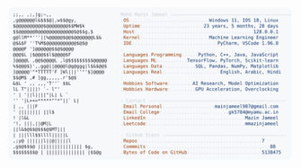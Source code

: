 <picture>
  <source srcset="https://raw.githubusercontent.com/mmazinjameel/mmazinjameel/main/dark_mode.svg?v=1746259931" media="(prefers-color-scheme: dark)">
  <img src="https://raw.githubusercontent.com/mmazinjameel/mmazinjameel/main/light_mode.svg?v=1746259931">
</picture>
